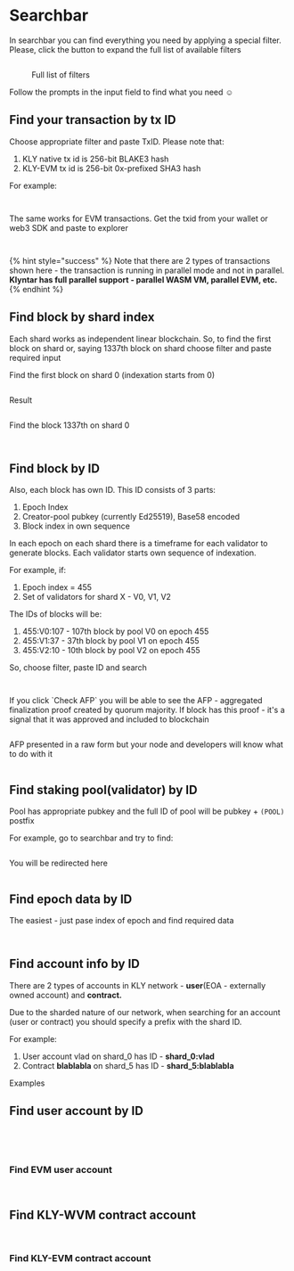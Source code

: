 # Searchbar

In searchbar you can find everything you need by applying a special filter. Please, click the button to expand the full list of available filters

<figure><img src="../../../.gitbook/assets/image (11) (1) (1).png" alt=""><figcaption><p>Full list of filters</p></figcaption></figure>

Follow the prompts in the input field to find what you need :relaxed:&#x20;

## Find your transaction by tx ID

Choose appropriate filter and paste TxID. Please note that:

1. KLY native tx id is 256-bit BLAKE3 hash
2. KLY-EVM tx id is 256-bit 0x-prefixed SHA3 hash

For example:

<figure><img src="../../../.gitbook/assets/image (1) (1) (1) (1) (1) (1) (1) (1) (1) (1) (1) (1) (1) (1).png" alt=""><figcaption></figcaption></figure>

<figure><img src="../../../.gitbook/assets/image (2) (1) (1) (1) (1) (1) (1) (1) (1) (1).png" alt=""><figcaption></figcaption></figure>

The same works for EVM transactions. Get the txid from your wallet or web3 SDK and paste to explorer

<figure><img src="../../../.gitbook/assets/image (3) (1) (1) (1) (1) (1) (1) (1) (1).png" alt=""><figcaption></figcaption></figure>

<figure><img src="../../../.gitbook/assets/image (4) (1) (1) (1) (1) (1) (1) (1).png" alt=""><figcaption></figcaption></figure>

{% hint style="success" %}
Note that there are 2 types of transactions shown here - the transaction is running in parallel mode and not in parallel. **Klyntar has full parallel support - parallel WASM VM, parallel EVM, etc.**
{% endhint %}

## Find block by shard index&#x20;

Each shard works as independent linear blockchain. So, to find the first block on shard or, saying 1337th block on shard choose filter and paste required input

Find the first block on shard 0 (indexation starts from 0)

<figure><img src="../../../.gitbook/assets/image (5) (1) (1) (1) (1) (1) (1) (1).png" alt=""><figcaption></figcaption></figure>

Result

<figure><img src="../../../.gitbook/assets/image (6) (1) (1) (1) (1).png" alt=""><figcaption></figcaption></figure>

Find the block 1337th on shard 0

<figure><img src="../../../.gitbook/assets/image (8) (1) (1) (1).png" alt=""><figcaption></figcaption></figure>

<figure><img src="../../../.gitbook/assets/image (7) (1) (1) (1) (1).png" alt=""><figcaption></figcaption></figure>

## Find block by ID

Also, each block has own ID. This ID consists of 3 parts:

1. Epoch Index
2. Creator-pool pubkey (currently Ed25519), Base58 encoded
3. Block index in own sequence

In each epoch on each shard there is a timeframe for each validator to generate blocks. Each validator starts own sequence of indexation.

For example, if:

1. Epoch index = 455
2. Set of validators for shard X - V0, V1, V2

The IDs of blocks will be:

1. 455:V0:107 - 107th block by pool V0 on epoch 455
2. 455:V1:37 - 37th block by pool V1 on epoch 455
3. 455:V2:10 - 10th block by pool V2 on epoch 455

So, choose filter, paste ID and search

<figure><img src="../../../.gitbook/assets/image (9) (1) (1).png" alt=""><figcaption></figcaption></figure>

<figure><img src="../../../.gitbook/assets/image (10) (1).png" alt=""><figcaption></figcaption></figure>

If you click \`Check AFP\` you will be able to see the AFP - aggregated finalization proof created by quorum majority. If block has this proof - it's a signal that it was approved and included to blockchain

<figure><img src="../../../.gitbook/assets/image (11) (1).png" alt=""><figcaption></figcaption></figure>

AFP presented in a raw form but your node and developers will know what to do with it

<figure><img src="../../../.gitbook/assets/image (12).png" alt=""><figcaption></figcaption></figure>

## Find staking pool(validator) by ID

Pool has appropriate pubkey and the full ID of pool will be pubkey + `(POOL)` postfix

For example, go to searchbar and try to find:

<figure><img src="../../../.gitbook/assets/image (13).png" alt=""><figcaption></figcaption></figure>

You will be redirected here

<figure><img src="../../../.gitbook/assets/image (14).png" alt=""><figcaption></figcaption></figure>

## Find epoch data by ID

The easiest - just pase index of epoch and find required data

<figure><img src="../../../.gitbook/assets/image (15).png" alt=""><figcaption></figcaption></figure>

<figure><img src="../../../.gitbook/assets/image (16).png" alt=""><figcaption></figcaption></figure>

## Find account info by ID

There are 2 types of accounts in KLY network - **user**(EOA - externally owned account) and **contract.**

Due to the sharded nature of our network, when searching for an account (user or contract) you should specify a prefix with the shard ID.

For example:

1. User account vlad on shard\_0 has ID - **shard\_0:vlad**
2. Contract **blablabla** on shard\_5 has ID - **shard\_5:blablabla**

Examples

## Find user account by ID

<figure><img src="../../../.gitbook/assets/image (17).png" alt=""><figcaption></figcaption></figure>

<figure><img src="../../../.gitbook/assets/image (32).png" alt=""><figcaption></figcaption></figure>

<figure><img src="../../../.gitbook/assets/image (19).png" alt=""><figcaption></figcaption></figure>

<figure><img src="../../../.gitbook/assets/image (33).png" alt=""><figcaption></figcaption></figure>

### Find EVM user account

<figure><img src="../../../.gitbook/assets/image (25).png" alt=""><figcaption></figcaption></figure>

<figure><img src="../../../.gitbook/assets/image (34).png" alt=""><figcaption></figcaption></figure>

## Find KLY-WVM contract account

<figure><img src="../../../.gitbook/assets/image (22).png" alt=""><figcaption></figcaption></figure>

<figure><img src="../../../.gitbook/assets/image (23).png" alt=""><figcaption></figcaption></figure>

### Find KLY-EVM contract account

<figure><img src="../../../.gitbook/assets/image (30).png" alt=""><figcaption></figcaption></figure>

<figure><img src="../../../.gitbook/assets/image (1) (1) (1) (1) (1) (1) (1) (1) (1) (1) (1) (1).png" alt=""><figcaption></figcaption></figure>


